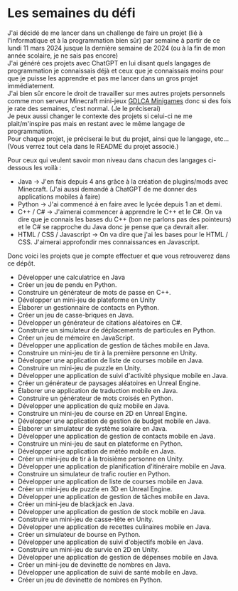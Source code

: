 # Les semaines du défi

J'ai décidé de me lancer dans un challenge de faire un projet (lié à l'informatique et à la programmation bien sûr) par semaine à partir de ce lundi 11 mars 2024 jusque la dernière semaine de 2024 (ou à la fin de mon année scolaire, je ne sais pas encore)\
J'ai généré ces projets avec ChatGPT en lui disant quels langages de programmation je connaissais déjà et ceux que je connaissais moins pour que je puisse les apprendre et pas me lancer dans un gros projet immédiatement.\
J'ai bien sûr encore le droit de travailler sur mes autres projets personnels comme mon serveur Minecraft mini-jeux [GDLCA Minigames](https://github.com/Cel62/GDLCA-Minigames) donc si des fois je rate des semaines, c'est normal. (Je le préciserai)\
Je peux aussi changer le contexte des projets si celui-ci ne me plait/m'inspire pas mais en restant avec le même langage de programmation.\
Pour chaque projet, je préciserai le but du projet, ainsi que le langage, etc... (Vous verrez tout cela dans le README du projet associé.)

Pour ceux qui veulent savoir mon niveau dans chacun des langages ci-dessous les voilà :
 - Java ->   J'en fais depuis 4 ans grâce à la création de plugins/mods avec Minecraft. (J'ai aussi demandé à ChatGPT de me donner des applications mobiles à faire)
 - Python -> J'ai commencé à en faire avec le lycée depuis 1 an et demi.
 - C++ / C# -> J'aimerai commencer à apprendre le C++ et le C#. On va dire que je connais les bases du C++ (bon ne parlons pas des pointeurs) et le C# se rapproche du Java donc je pense que ça devrait aller.
 - HTML / CSS / Javascript -> On va dire que j'ai les bases pour le HTML / CSS. J'aimerai approfondir mes connaissances en Javascript.

Donc voici les projets que je compte effectuer et que vous retrouverez dans ce dépôt.

 - Développer une calculatrice en Java
 - Créer un jeu de pendu en Python.
 - Construire un générateur de mots de passe en C++.
 - Développer un mini-jeu de plateforme en Unity
 - Élaborer un gestionnaire de contacts en Python.
 - Créer un jeu de casse-briques en Java.
 - Développer un générateur de citations aléatoires en C#.
 - Construire un simulateur de déplacements de particules en Python.
 - Créer un jeu de mémoire en JavaScript.
 - Développer une application de gestion de tâches mobile en Java.
 - Construire un mini-jeu de tir à la première personne en Unity.
 - Développer une application de liste de courses mobile en Java.
 - Construire un mini-jeu de puzzle en Unity.
 - Développer une application de suivi d'activité physique mobile en Java.
 - Créer un générateur de paysages aléatoires en Unreal Engine.
 - Élaborer une application de traduction mobile en Java.
 - Construire un générateur de mots croisés en Python.
 - Développer une application de quiz mobile en Java.
 - Construire un mini-jeu de course en 2D en Unreal Engine.
 - Développer une application de gestion de budget mobile en Java.
 - Élaborer un simulateur de système solaire en Java.
 - Développer une application de gestion de contacts mobile en Java.
 - Construire un mini-jeu de saut en plateforme en Python.
 - Développer une application de météo mobile en Java.
 - Créer un mini-jeu de tir à la troisième personne en Unity.
 - Développer une application de planification d'itinéraire mobile en Java.
 - Construire un simulateur de trafic routier en Python.
 - Développer une application de liste de courses mobile en Java.
 - Créer un mini-jeu de puzzle en 3D en Unreal Engine.
 - Développer une application de gestion de tâches mobile en Java.
 - Créer un mini-jeu de blackjack en Java.
 - Développer une application de gestion de stock mobile en Java.
 - Construire un mini-jeu de casse-tête en Unity.
 - Développer une application de recettes culinaires mobile en Java.
 - Créer un simulateur de bourse en Python.
 - Développer une application de suivi d'objectifs mobile en Java.
 - Construire un mini-jeu de survie en 2D en Unity.
 - Développer une application de gestion de dépenses mobile en Java.
 - Créer un mini-jeu de devinette de nombres en Java.
 - Développer une application de suivi de santé mobile en Java.
 - Créer un jeu de devinette de nombres en Python.
